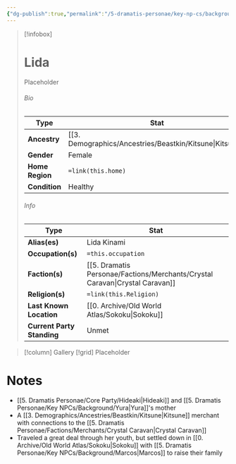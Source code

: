 ```yaml
---
{"dg-publish":true,"permalink":"/5-dramatis-personae/key-np-cs/background/lida/","noteIcon":""}
---
```



> [!infobox]
> # Lida
> Placeholder
> ###### Bio
> Type |  Stat |
> ---|---|
> **Ancestry** | [[3. Demographics/Ancestries/Beastkin/Kitsune\|Kitsune]] |
> **Gender** | Female |
> **Home Region** | `=link(this.home)` |
> **Condition** | Healthy |
> ###### Info
> Type |  Stat |
> ---|---|
> **Alias(es)** | Lida Kinami |
> **Occupation(s)** | `=this.occupation` |
> **Faction(s)** | [[5. Dramatis Personae/Factions/Merchants/Crystal Caravan\|Crystal Caravan]] |
> **Religion(s)** | `=link(this.Religion)` |
> **Last Known Location** | [[0. Archive/Old World Atlas/Sokoku\|Sokoku]] |
> **Current Party Standing** | Unmet |

> [!column] Gallery 
> [!grid] 
> Placeholder

# Notes

- [[5. Dramatis Personae/Core Party/Hideaki\|Hideaki]] and [[5. Dramatis Personae/Key NPCs/Background/Yura\|Yura]]'s mother 
- A [[3. Demographics/Ancestries/Beastkin/Kitsune\|Kitsune]] merchant with connections to the [[5. Dramatis Personae/Factions/Merchants/Crystal Caravan\|Crystal Caravan]] 
- Traveled a great deal through her youth, but settled down in [[0. Archive/Old World Atlas/Sokoku\|Sokoku]] with [[5. Dramatis Personae/Key NPCs/Background/Marcos\|Marcos]] to raise their family 

